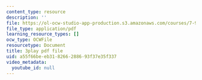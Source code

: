 ```yaml
---
content_type: resource
description: ''
file: https://ol-ocw-studio-app-production.s3.amazonaws.com/courses/7-91j-foundations-of-computational-and-systems-biology-spring-2014/a55f66beeb318266288693f37e35f337_kUN6rJ21Hno.pdf
file_type: application/pdf
learning_resource_types: []
ocw_type: OCWFile
resourcetype: Document
title: 3play pdf file
uid: a55f66be-eb31-8266-2886-93f37e35f337
video_metadata:
  youtube_id: null
---
```

